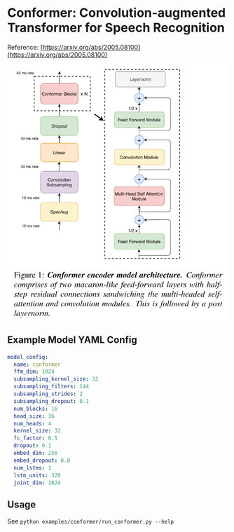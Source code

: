 # Conformer: Convolution-augmented Transformer for Speech Recognition

Reference: [https://arxiv.org/abs/2005.08100](https://arxiv.org/abs/2005.08100)

![Conformer Architecture](./figs/arch.png)

## Example Model YAML Config

```yaml
model_config:
  name: conformer
  ffm_dim: 1024
  subsampling_kernel_size: 32
  subsampling_filters: 144
  subsampling_strides: 2
  subsampling_dropout: 0.1
  num_blocks: 16
  head_size: 36
  num_heads: 4
  kernel_size: 32
  fc_factor: 0.5
  dropout: 0.1
  embed_dim: 256
  embed_dropout: 0.0
  num_lstms: 1
  lstm_units: 320
  joint_dim: 1024
```
## Usage

See `python examples/conformer/run_conformer.py --help`
